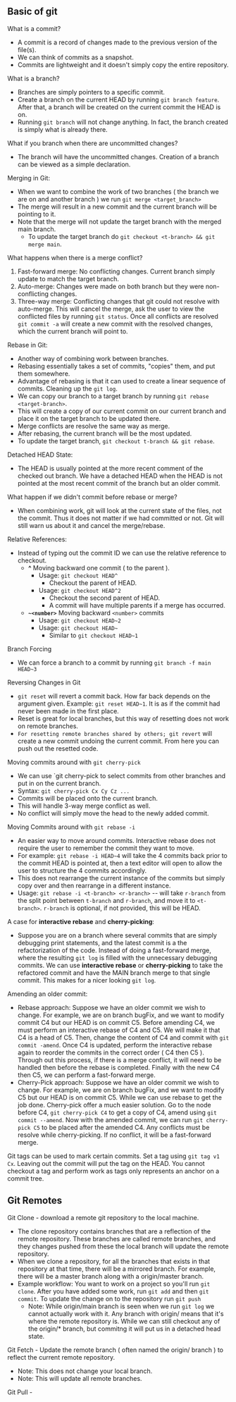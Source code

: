 ## Basic of git

What is a commit?
- A commit is a record of changes made to the previous version of the file(s).
- We can think of commits as a snapshot.
- Commits are lightweight and it doesn't simply copy the entire repository.

What is a branch?
- Branches are simply pointers to a specific commit.
- Create a branch on the current HEAD by running `git branch feature`. After that, a branch will be created on the current commit the HEAD is on.
- Running `git branch` will not change anything. In fact, the branch created is simply what is already there.

What if you branch when there are uncommitted changes?
- The branch will have the uncommitted changes. Creation of a branch can be viewed as a simple declaration.
	
Merging in Git:
- When we want to combine the work of two branches ( the branch we are on and another branch ) we run `git merge <target_branch>`
- The merge will result in a new commit and the current branch will be pointing to it.
- Note that the merge will not update the target branch with the merged main branch.
	- To update the target branch do `git checkout <t-branch> && git merge main`.

What happens when there is a merge conflict?
1. Fast-forward merge: No conflicting changes. Current branch simply update to match the target branch. 
2. Auto-merge: Changes were made on both branch but they were non-conflicting changes.
3. Three-way merge: Conflicting changes that git could not resolve with auto-merge. This will cancel the merge, ask the user to view the conflicted files by running `git status`. Once all conflicts are resolved `git commit -a` will create a new commit with the resolved changes, which the current branch will point to.

Rebase in Git:
- Another way of combining work between branches. 
- Rebasing essentially takes a set of commits, "copies" them, and put them somewhere.
- Advantage of rebasing is that it can used to create a linear sequence of commits. Cleaning up the `git log`.
- We can copy our branch to a target branch by running `git rebase <target-branch>`.
- This will create a copy of our current commit on our current branch and place it on the target branch to be updated there.
- Merge conflicts are resolve the same way as merge.
- After rebasing, the current branch will be the most updated.
- To update the target branch, `git checkout t-branch && git rebase`.

Detached HEAD State:
- The HEAD is usually pointed at the more recent comment of the checked out branch. We have a detached HEAD when the HEAD is not pointed at the most recent commit of the branch but an older commit.

What happen if we didn't commit before rebase or merge?
- When combining work, git will look at the current state of the files, not the commit. Thus it does not matter if we had committed or not. Git will still warn us about it and cancel the merge/rebase.

Relative References:
- Instead of typing out the commit ID we can use the relative reference to checkout.
	- <b>^</b> Moving backward one commit ( to the parent ).
		- Usage: `git checkout HEAD^`
            - Checkout the parent of HEAD.
        - Usage: `git checkout HEAD^2`
            - Checkout the second parent of HEAD.
            - A commit will have multiple parents if a merge has occurred.
	- <b>`~<number>`</b> Moving backward `<number>` commits
		- Usage: `git checkout HEAD~2`
		- Usage: `git checkout HEAD~`
            - Similar to `git checkout HEAD~1`

Branch Forcing
- We can force a branch to a commit by running `git branch -f main HEAD~3`

Reversing Changes in Git
- `git reset` will revert a commit back. How far back depends on the argument given. Example: `git reset HEAD~1`. It is as if the commit had never been made in the first place.
- Reset is great for local branches, but this way of resetting does not work on remote branches. 
- `For resetting remote branches shared by others; git revert` will create a new commit undoing the current commit.  From here you can push out the resetted code.

Moving commits around with `git cherry-pick`
- We can use `git cherry-pick to select commits from other branches and put in on the current branch. 
- Syntax: `git cherry-pick Cx Cy Cz ...`
- Commits will be placed onto the current branch.
- This will handle 3-way merge conflict as well.
- No conflict will simply move the head to the newly added commit.

Moving Commits around with `git rebase -i`
- An easier way to move around commits. Interactive rebase does not require the user to remember the commit they want to move.
- For example: `git rebase -i HEAD~4` will take the 4 commits back prior to the commit HEAD is pointed at, then a text editor will open to allow the user to structure the 4 commits accordingly.
- This does not rearrange the current instance of the commits but simply copy over and then rearrange in a different instance.
- Usage: `git rebase -i <t-branch> <r-branch>` -- will take `r-branch` from the split point between `t-branch` and `r-branch`, and move it to `<t-branch>`. `r-branch` is optional, if not provided, this will be HEAD.


A case for <b>interactive rebase</b> and <b>cherry-picking</b>:
- Suppose you are on a branch where several commits that are simply debugging print statements, and the latest commit is a the refactorization of the code. Instead of doing a fast-forward merge, where the resulting `git log` is filled with the unnecessary debugging commits. We can use <b>interactive rebase</b> or <b>cherry-picking</b> to take the refactored commit and have the MAIN branch merge to that single commit. This makes for a nicer looking `git log`.

Amending an older commit:
- Rebase approach: Suppose we have an older commit we wish to change. For example, we are on branch bugFix, and we want to modify commit C4 but our HEAD is on commit C5. Before amending C4, we must perform an interactive rebase of C4 and C5. We will make it that C4 is a head of C5. Then, change the content of C4 and commit with `git commit -amend`. Once C4 is updated, perform the interactive rebase again to reorder the commits in the correct order ( C4 then C5 ). Through out this process, if there is a merge conflict, it will need to be handled then before the rebase is completed. Finally with the new C4 then C5, we can perform a fast-forward merge. 
- Cherry-Pick approach: Suppose we have an older commit we wish to change. For example, we are on branch bugFix, and we want to modify C5 but our HEAD is on commit C5. While we can use rebase to get the job done. Cherry-pick offer a much easier solution. Go to the node before C4, `git cherry-pick C4` to get a copy of C4, amend using `git commit --amend`. Now with the amended commit, we can run `git cherry-pick C5` to be placed after the amended C4. Any conflicts must be resolve while cherry-picking. If no conflict, it will be a fast-forward merge.

Git tags can be used to mark certain commits. Set a tag using `git tag v1 Cx`. Leaving out the commit will put the tag on the HEAD. You cannot checkout a tag and perform work as tags only represents an anchor on a commit tree.

## Git Remotes

Git Clone - download a remote git repository to the local machine.
- The clone repository contains branches that are a reflection of the remote repository. These branches are called remote branches, and they changes pushed from these the local branch will update the remote repository.
- When we clone a repository, for all the branches that exists in that repository at that time, there will be a mirrored branch. For example, there will be a master branch along with a origin/master branch.
- Example workflow: You want to work on a project so you'll run `git clone`. After you have added some work, run `git add` and then `git commit`. To update the change on to the repository run `git push`
	- Note: While origin/main branch is seen when we run `git log` we cannot actually work with it. Any branch with origin/ means that it's where the remote repository is. While we can still checkout any of the origin/* branch, but commitng it will put us in a detached head state.

Git Fetch - Update the remote branch ( often named the origin/ branch ) to reflect the current remote repository. 
- Note: This does not change your local branch.
- Note: This will update all remote branches.

Git Pull - 
